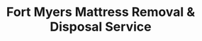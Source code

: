 ---
layout: location.njk
title: Fort Myers Mattress Removal & Disposal Service
description: Professional mattress removal in Fort Myers, FL. Next-day pickup  Licensed, insured, and eco-friendly. Serving River District, McGregor Boulevard, Edison Park, and all neighborhoods.
permalink: /mattress-removal/florida/fort-myers/
city: Fort Myers
state: Florida
stateSlug: florida
tier: 2
coordinates:
  lat: 26.6406
  lng: -81.8723
pricing:
  startingPrice: 125
  single: 125
  queen: 155
  king: 180
  boxSpring: 30
neighborhoods:
  - name: "Downtown River District"
    zipCodes: ["33901"]
  - name: "McGregor Boulevard Historic"
    zipCodes: ["33901"]
  - name: "Edison Park"
    zipCodes: ["33901"]
  - name: "Royal Palm Estates"
    zipCodes: ["33901"]
  - name: "Dean Park"
    zipCodes: ["33901"]
  - name: "Seminole Park"
    zipCodes: ["33901"]
  - name: "Gulf Harbour"
    zipCodes: ["33901"]
  - name: "Palmetto Point"
    zipCodes: ["33901"]
  - name: "Town & River Estates"
    zipCodes: ["33901"]
  - name: "York Manor"
    zipCodes: ["33901"]
  - name: "Bell Tower Area"
    zipCodes: ["33907"]
  - name: "Gateway"
    zipCodes: ["33907"]
  - name: "Colonial Lakes"
    zipCodes: ["33908"]
  - name: "Sanibel Outlets Area"
    zipCodes: ["33908"]
  - name: "Manatee Park Area"
    zipCodes: ["33916"]
zipCodes: ["33901", "33905", "33907", "33908", "33916"]
recyclingPartners:
  - "Lee County Solid Waste Division"
  - "WM (Waste Management)"
  - "Waste Pro USA"
  - "Republic Services"
localRegulations: ""
nearbyCities:
reviews:
  count: 173
  featured:
    - author: "Patricia M."
      neighborhood: "McGregor Boulevard Historic"
      rating: 5
      text: "Excellent service along the historic district! They navigated our narrow driveway between the royal palms perfectly and handled our antique bed frame removal with care. The crew understood the neighborhood character and worked quietly during morning hours."
    - author: "James R."
      neighborhood: "Downtown River District"
      rating: 5
      text: "Called them Monday afternoon, pickup was Tuesday morning. Living downtown, parking is always tricky but they managed everything smoothly. Fair pricing and the team was professional throughout. Saved me from dealing with city bulk pickup schedules."
    - author: "Maria G."
      neighborhood: "Edison Park"
      rating: 5
      text: "We were renovating our Edison Park home and needed three mattresses gone quickly. They squeezed us in next day and handled the upstairs removal without any wall damage. Really impressed with how careful they were with our hardwood floors."
    - author: "David K."
      neighborhood: "Bell Tower Area"
      rating: 5
      text: "Great experience from start to finish! They coordinated around our shopping center traffic patterns and arrived exactly when promised. The crew was efficient and made the whole process stress-free. Will definitely use again."
    - author: "Sharon T."
      neighborhood: "Gulf Harbour"
      rating: 5
      text: "Living in a waterfront community, we needed someone who understood our access requirements. They worked perfectly with our HOA guidelines and handled everything professionally. Much easier than figuring out county disposal rules."
    - author: "Michael D."
      neighborhood: "Colonial Lakes"
      rating: 5
      text: "Quick turnaround when we needed mattress removal for our rental property. They understood the urgency of tenant changeovers and provided same-week service. Pricing was transparent with no surprises. Highly recommend for property managers."
faqs:
  - question: "How quickly can you pick up mattresses in Fort Myers?"
    answer: "We provide next-day pickup service throughout Fort Myers including the River District, McGregor Boulevard, Edison Park, and all Lee County neighborhoods. Call (720) 263-6094 or book online to schedule your removal."
  - question: "Do you serve all Fort Myers neighborhoods and historic areas?"
    answer: "Yes, we serve all areas including downtown River District, historic McGregor Boulevard estates, Edison Park, Gulf Harbour, and all residential communities throughout Fort Myers. We understand local access requirements and HOA protocols."
  - question: "What's included in your Fort Myers mattress removal service?"
    answer: "Complete service includes pickup from any location, stair navigation, careful handling around historic home features, and eco-friendly disposal. No hidden fees anywhere in Fort Myers or Lee County."
  - question: "Can you handle waterfront properties and gated communities?"
    answer: "Absolutely. Our team regularly serves Gulf Harbour, Palmetto Point, and other waterfront communities throughout Fort Myers. We coordinate with HOA requirements and understand access protocols for premium neighborhoods."
  - question: "Do you work around downtown traffic and parking limitations?"
    answer: "Yes, we schedule around River District events, downtown business hours, and parking restrictions. Our local knowledge ensures efficient service even during busy periods in Fort Myers' downtown core."
  - question: "What are your rates for Fort Myers mattress removal?"
    answer: "Pricing starts at $125 for one piece, $155 for two pieces, and $180 for three pieces. This covers pickup anywhere in Fort Myers with no additional fees for waterfront access or historic district properties."
  - question: "Are you licensed for Lee County regulations?"
    answer: "Yes, we're fully licensed and compliant with all Lee County waste disposal regulations and coordinate with local haulers including WM, Waste Pro, and Republic Services for proper disposal documentation."
  - question: "How do you handle disposal and recycling in Lee County?"
    answer: "We recycle over 80% of mattresses we collect and donate when possible. All disposal meets Lee County environmental standards through certified facilities, supporting Fort Myers' environmental stewardship of the Caloosahatchee River watershed."
schema:
  "@context": "https://schema.org"
  "@type": "LocalBusiness"
  "name": "A Bedder World Fort Myers"
  "image": "https://www.abedderworld.com/images/mattress-removal-service.jpg"
  "address":
    "@type": "PostalAddress"
    "addressLocality": "Fort Myers"
    "addressRegion": "FL"
    "addressCountry": "US"
  "geo":
    "@type": "GeoCoordinates"
    "latitude": 26.6406
    "longitude": -81.8723
  "telephone": "(720) 263-6094"
  "url": "https://www.abedderworld.com/mattress-removal/florida/fort-myers/"
  "priceRange": "$125-$180"
  "serviceArea": "Fort Myers, FL"
  "aggregateRating":
    "@type": "AggregateRating"
    "ratingValue": "4.9"
    "reviewCount": "173"
  "openingHours": "Mo-Su 08:00-20:00"
pageContent:
  heroDescription: |
    Professional mattress removal service for Fort Myers' diverse communities from the historic River District to waterfront estates along McGregor Boulevard. We handle downtown logistics, historic home requirements, and HOA protocols while providing eco-friendly disposal throughout Lee County.

  aboutService: |
    Fort Myers' 92,000 residents enjoy life in Southwest Florida's "City of Palms," featuring the vibrant downtown River District, historic McGregor Boulevard lined with royal palms, and waterfront communities along the Caloosahatchee River. The city's mix of historic neighborhoods, downtown condos, and luxury waterfront estates creates specific mattress removal challenges requiring local expertise and careful coordination.
    
    Lee County provides bulk waste collection through various haulers, but scheduling limitations and 4-cubic-yard restrictions make professional removal the preferred choice for residents in downtown high-rises, historic properties, and waterfront communities where convenience and proper coordination matter most.

  serviceAreasIntro: |
    We provide comprehensive mattress removal throughout Fort Myers' distinctive neighborhoods, from downtown River District condos to historic McGregor Boulevard estates. Our service handles waterfront access, HOA coordination, and downtown parking logistics while respecting the character of historic communities.

  regulationsCompliance: |
    Lee County regulations require residents to schedule bulk waste through approved haulers (WM, Waste Pro, Republic Services) with 4-cubic-yard weekly limits and strict placement rules. Our service bypasses these restrictions entirely - we provide immediate pickup without scheduling delays, handle all regulatory compliance ourselves, and transport directly to certified facilities so you avoid the county's cumbersome bulk waste system.

  environmentalImpact: |
    Our eco-friendly service recycles over 80% of mattresses we collect, diverting them from Lee County landfills while protecting Fort Myers' Caloosahatchee River watershed and coastal environment. We donate mattresses in good condition when possible and recover steel springs, foam, and fabric through certified recycling partnerships that support Southwest Florida's environmental priorities.

  howItWorksScheduling: |
    Next-day pickup available throughout Fort Myers with scheduling that works around downtown events, historic district requirements, and waterfront community access protocols. We coordinate with property management and respect neighborhood standards throughout Lee County.

  howItWorksService: |
    Our team handles everything from downtown high-rise elevator logistics to historic home preservation requirements. We navigate waterfront property access, work with HOA guidelines, and manage River District parking challenges while maintaining the service standards expected throughout Fort Myers' premium communities.

  howItWorksDisposal: |
    Direct transport to certified Lee County facilities with full environmental compliance documentation. All disposal handled to meet county standards while supporting Fort Myers' commitment to protecting the Caloosahatchee River and coastal ecosystem through responsible waste management.

  sidebarStats:
    mattressesRemoved: "3,500"

  contactContent: |
    Schedule Fort Myers mattress removal by calling (720) 263-6094 or booking online. Our service coordinates with downtown logistics, historic property requirements, and waterfront community protocols. We provide confirmed arrival windows and work within neighborhood standards.

    Priority pickup serves urgent situations like downtown condo turnovers, historic property renovations, or waterfront rental preparation. Our understanding of Fort Myers' unique mix of urban, historic, and waterfront living ensures efficient service that respects community character throughout the City of Palms.
---